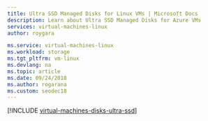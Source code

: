 ```yaml
---
title: Ultra SSD Managed Disks for Linux VMs | Microsoft Docs
description: Learn about Ultra SSD Managed Disks for Azure VMs
services: virtual-machines-linux
author: roygara

ms.service: virtual-machines-linux
ms.workload: storage
ms.tgt_pltfrm: vm-linux
ms.devlang: na
ms.topic: article
ms.date: 09/24/2018
ms.author: rogarana
ms.custom: seodec18
---
```


[!INCLUDE [virtual-machines-disks-ultra-ssd](../../../includes/virtual-machines-disks-getting-started-ultra-ssd.md)]
